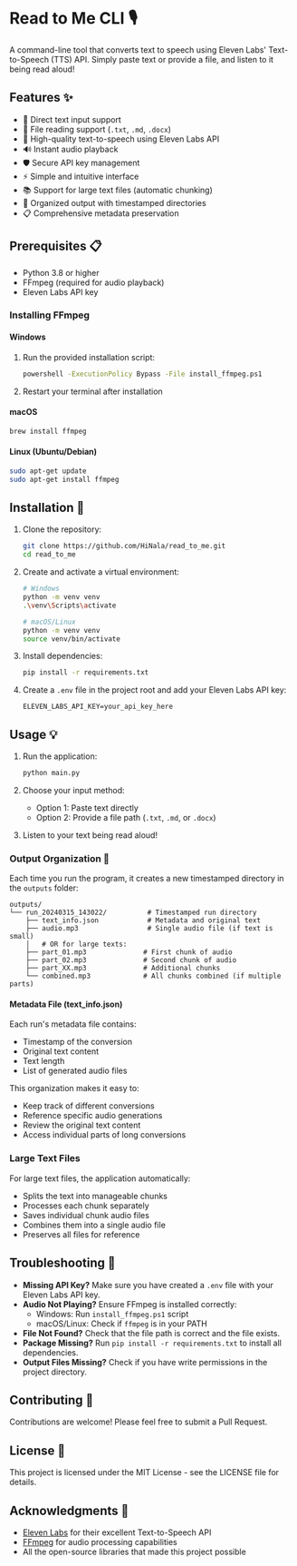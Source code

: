 # Read to Me CLI 🎙️

A command-line tool that converts text to speech using Eleven Labs' Text-to-Speech (TTS) API. Simply paste text or provide a file, and listen to it being read aloud!

## Features ✨

- 📝 Direct text input support
- 📂 File reading support (`.txt`, `.md`, `.docx`)
- 🎯 High-quality text-to-speech using Eleven Labs API
- 🔊 Instant audio playback
- 🛡️ Secure API key management
- ⚡ Simple and intuitive interface
- 📚 Support for large text files (automatic chunking)
- 💾 Organized output with timestamped directories
- 📋 Comprehensive metadata preservation

## Prerequisites 📋

- Python 3.8 or higher
- FFmpeg (required for audio playback)
- Eleven Labs API key

### Installing FFmpeg

#### Windows
1. Run the provided installation script:
   ```bash
   powershell -ExecutionPolicy Bypass -File install_ffmpeg.ps1
   ```
2. Restart your terminal after installation

#### macOS
```bash
brew install ffmpeg
```

#### Linux (Ubuntu/Debian)
```bash
sudo apt-get update
sudo apt-get install ffmpeg
```

## Installation 🚀

1. Clone the repository:
   ```bash
   git clone https://github.com/HiNala/read_to_me.git
   cd read_to_me
   ```

2. Create and activate a virtual environment:
   ```bash
   # Windows
   python -m venv venv
   .\venv\Scripts\activate

   # macOS/Linux
   python -m venv venv
   source venv/bin/activate
   ```

3. Install dependencies:
   ```bash
   pip install -r requirements.txt
   ```

4. Create a `.env` file in the project root and add your Eleven Labs API key:
   ```
   ELEVEN_LABS_API_KEY=your_api_key_here
   ```

## Usage 💡

1. Run the application:
   ```bash
   python main.py
   ```

2. Choose your input method:
   - Option 1: Paste text directly
   - Option 2: Provide a file path (`.txt`, `.md`, or `.docx`)

3. Listen to your text being read aloud!

### Output Organization 📂

Each time you run the program, it creates a new timestamped directory in the `outputs` folder:

```
outputs/
└── run_20240315_143022/          # Timestamped run directory
    ├── text_info.json            # Metadata and original text
    ├── audio.mp3                 # Single audio file (if text is small)
    │   # OR for large texts:
    ├── part_01.mp3              # First chunk of audio
    ├── part_02.mp3              # Second chunk of audio
    ├── part_XX.mp3              # Additional chunks
    └── combined.mp3             # All chunks combined (if multiple parts)
```

#### Metadata File (text_info.json)
Each run's metadata file contains:
- Timestamp of the conversion
- Original text content
- Text length
- List of generated audio files

This organization makes it easy to:
- Keep track of different conversions
- Reference specific audio generations
- Review the original text content
- Access individual parts of long conversions

### Large Text Files
For large text files, the application automatically:
- Splits the text into manageable chunks
- Processes each chunk separately
- Saves individual chunk audio files
- Combines them into a single audio file
- Preserves all files for reference

## Troubleshooting 🔧

- **Missing API Key?** Make sure you have created a `.env` file with your Eleven Labs API key.
- **Audio Not Playing?** Ensure FFmpeg is installed correctly:
  - Windows: Run `install_ffmpeg.ps1` script
  - macOS/Linux: Check if `ffmpeg` is in your PATH
- **File Not Found?** Check that the file path is correct and the file exists.
- **Package Missing?** Run `pip install -r requirements.txt` to install all dependencies.
- **Output Files Missing?** Check if you have write permissions in the project directory.

## Contributing 🤝

Contributions are welcome! Please feel free to submit a Pull Request.

## License 📄

This project is licensed under the MIT License - see the LICENSE file for details.

## Acknowledgments 🙏

- [Eleven Labs](https://elevenlabs.io/) for their excellent Text-to-Speech API
- [FFmpeg](https://ffmpeg.org/) for audio processing capabilities
- All the open-source libraries that made this project possible 